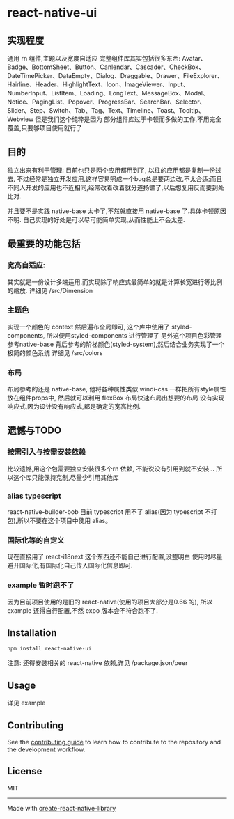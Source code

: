 # react-native-ui

## 实现程度
通用 rn 组件,主题以及宽度自适应
完整组件库其实包括很多东西:
Avatar、Badge、BottomSheet、Button、Canlendar、Cascader、CheckBox、DateTimePicker、DataEmpty、Dialog、Draggable、Drawer、FileExplorer、Hairline、Header、HighlightText、Icon、ImageViewer、Input、NumberInput、ListItem、Loading、LongText、MessageBox、Modal、Notice、PagingList、Popover、ProgressBar、SearchBar、Selector、Slider、Step、Switch、Tab、Tag、Text、Timeline、Toast、Tooltip、Webview
但是我们这个纯粹是因为 部分组件库过于卡顿而多做的工作,不用完全覆盖,只要够项目使用就行了
## 目的
独立出来有利于管理: 目前也只是两个应用都用到了, 以往的应用都是复制一份过去, 不过经常是独立开发应用,这样容易照成一个bug总是要两边改,不太合适;而且不同人开发的应用也不近相同,经常改着改着就分道扬镳了,以后想复用反而要到处比对.

并且要不是实践 native-base 太卡了,不然就直接用 native-base 了.具体卡顿原因不明. 自己实现的好处是可以尽可能简单实现,从而性能上不会太差.

## 最重要的功能包括
### 宽高自适应:
其实就是一份设计多端适用,而实现除了响应式最简单的就是计算长宽进行等比例的缩放.
详细见 /src/Dimension
### 主题色
实现一个颜色的 context 然后遍布全局即可, 这个库中使用了 styled-components, 所以便用styled-components 进行管理了
另外这个项目色彩管理参考native-base 背后参考的阶梯颜色(styled-system),然后结合业务实现了一个极简的颜色系统
详细见 /src/colors
### 布局
布局参考的还是 native-base, 他将各种属性类似 windi-css 一样把所有style属性放在组件props中, 然后就可以利用 flexBox 布局快速布局出想要的布局
没有实现响应式,因为设计没有响应式,都是确定的宽高比例.
## 遗憾与TODO
### 按需引入与按需安装依赖
比较遗憾,用这个包需要独立安装很多个rn 依赖, 不能说没有引用到就不安装...
所以这个库只能保持克制,尽量少引用其他库
### alias typescript
react-native-builder-bob 目前 typescript 用不了 alias(因为 typescript 不打包),所以不要在这个项目中使用 alias。
### 国际化等的自定义
现在直接用了 react-i18next
这个东西还不能自己进行配置,没整明白
使用时尽量避开国际化,有国际化自己传入国际化信息即可.
### example 暂时跑不了
因为目前项目使用的是旧的 react-native(使用的项目大部分是0.66 的), 所以 example 还得自行配置,不然 expo 版本会不符合跑不了.
## Installation

```sh
npm install react-native-ui

```
注意: 还得安装相关的 react-native 依赖,详见 /package.json/peer
## Usage
详见 example

## Contributing

See the [contributing guide](CONTRIBUTING.md) to learn how to contribute to the repository and the development workflow.

## License

MIT

---

Made with [create-react-native-library](https://github.com/callstack/react-native-builder-bob)
